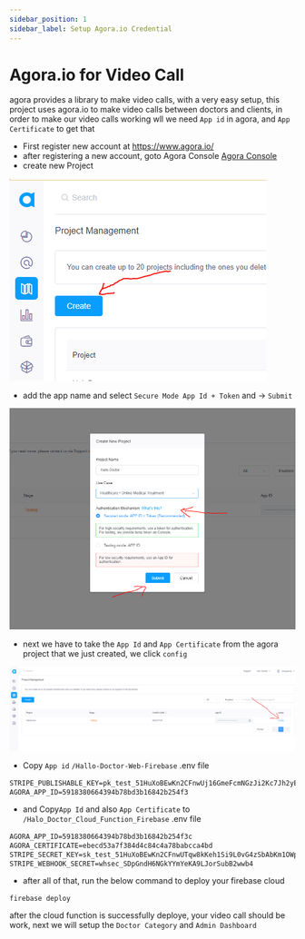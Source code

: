 ```yaml
---
sidebar_position: 1
sidebar_label: Setup Agora.io Credential
---
```


# Agora.io for Video Call

agora provides a library to make video calls, with a very easy setup, this project uses agora.io to make video calls between doctors and clients, in order to make our video calls working wll we need `App id` in agora, and `App Certificate` to get that

- First register new account at <https://www.agora.io/>
- after registering a new account, goto Agora Console [Agora Console](https://console.agora.io/)
- create new Project

![Example banner](./assets/agora3.PNG)

- add the app name and select `Secure Mode App Id + Token` and -> `Submit`

![Example banner](./assets/agora4.PNG)

- next we have to take the `App Id` and `App Certificate` from the agora project that we just created, we click `config`

![Example banner](./assets/agora5.PNG)

- Copy `App id`  `/Hallo-Doctor-Web-Firebase` .env file

```tsx title="/Hallo-Doctor-Web-Firebase/.env"
STRIPE_PUBLISHABLE_KEY=pk_test_51HuXoBEwKn2CFnwUj16GmeFcmNGzJi2Kc7Jh2yE000sKLiReYsP2JWyW4RoUVeJnjbesipOa4GaY6PuV5rphhlIF00LiFf95
AGORA_APP_ID=5918380664394b78bd3b16842b254f3
```

- and Copy`App Id` and also `App Certificate` to `/Halo_Doctor_Cloud_Function_Firebase` .env file

```tsx title="/Halo_Doctor_Cloud_Function_Firebase/functions/.env"
AGORA_APP_ID=5918380664394b78bd3b16842b254f3c
AGORA_CERTIFICATE=ebecd53a7f384d4c84c4a78babcca4bd
STRIPE_SECRET_KEY=sk_test_51HuXoBEwKn2CFnwUTqw8kKeh1Si9L0vG4zSbAbKm1OWpRfIhYLZA1R3ypELDXDCntE28PJ9Y2nw62kwsKBnu1fvq008BzHkszK
STRIPE_WEBHOOK_SECRET=whsec_SDpGndH6NGkYYmYeKA9LJorSubB2wwb4
```

- after all of that, run the below command to deploy your firebase cloud

```cmd
firebase deploy
```

after the cloud function is successfully deploye, your video call should be work, next we will setup the `Doctor Category` and `Admin Dashboard`
